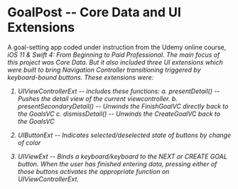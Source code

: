 # GoalPost -- Core Data and UI Extensions

A goal-setting app coded under instruction from the Udemy online course, <i>iOS 11 & Swift 4: From Beginning to Paid Professional<i>. The main focus of this project was Core Data. But it also included three UI extensions which were built to bring Navigation Controller transitioning triggered by keyboard-bound buttons. These extensions were:

1. UIViewControllerExt -- includes these functions:
  a. presentDetail() -- Pushes the detail view of the current viewcontroller.
  b. presentSecondaryDetail() -- Unwinds the FinishGoalVC directly back to the GoalsVC
  c. dismissDetail() -- Unwinds the CreateGoalVC back to the GoalsVC

2. UIButtonExt -- Indicates selected/deselected state of buttons by change of color

3. UIViewExt -- Binds a keyboard/keyboard to the NEXT or CREATE GOAL button. When the user has finished entering data, pressing either of those buttons activates the appropriate function on UIViewControllerExt.
